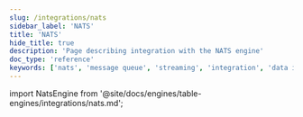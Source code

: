 ```yaml
---
slug: /integrations/nats
sidebar_label: 'NATS'
title: 'NATS'
hide_title: true
description: 'Page describing integration with the NATS engine'
doc_type: 'reference'
keywords: ['nats', 'message queue', 'streaming', 'integration', 'data ingestion']
---
```


import NatsEngine from '@site/docs/engines/table-engines/integrations/nats.md';

<NatsEngine/>
